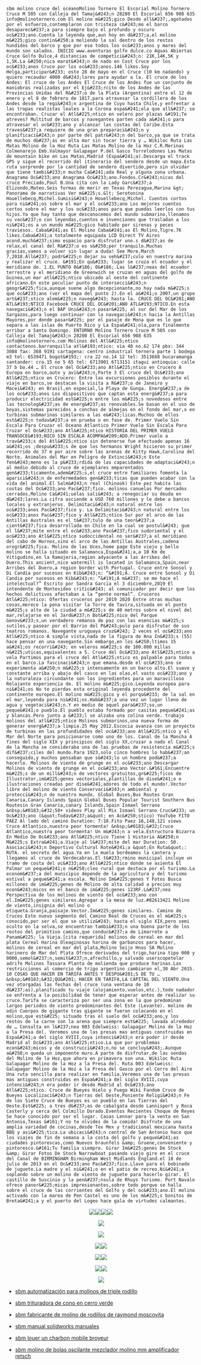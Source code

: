
```
sbm molino cruce del océanoMolino Tornero El Escorial Molino Tornero Cruce M 505 con Calleja del Tamaj&#243;n 28280 El Escorial 656 908 635 info@molinotornero.com El molino m&#225;gico Desde all&#237;,agotados por el esfuerzo,contemplaron con tristeza c&#243;mo el barco desaparec&#237;a para siempre bajo el profundo y oscuro oc&#233;ano.Cuenta la leyenda que,aun hoy en d&#237;a,el molino m&#225;gico contin&#250;a moliendo la sal dentro de los restos hundidos del barco y que por eso todos los oc&#233;anos y mares del mundo son salados. INICIO www.aventuras golfo dulce.co Aguas Abiertas Cruce Golfo Dulce,4 distancias de competici&#243;n: 21K,14K,5K y 1,5K.La &#250;nica marat&#243;n de nado en Cost Cruce por los oc&#233;anos Cruce por los oc&#233;anos.146 likes.Soy Helga,participar&#233; este 28 de mayo en el Cruce (10 km nadando) y quiero recaudar 4000 d&#243;lares para ayudar a la. El cruce de los Andes: El cruce de los Andes El Cruce de los Andes fue un conjunto de maniobras realizadas por el Ej&#233;rcito de los Andes de las Provincias Unidas del R&#237;o de la Plata (Argentina) entre el 12 de enero y el 8 de febrero de 1817,para atravesar la cordillera de los Andes desde la regi&#243;n argentina de Cuyo hasta Chile,y enfrentar a las tropas realistas leales a la Corona espa&#241;ola que all&#237; se encontraban. Cruzar el Atl&#225;ntico en velero por plazas &#191;Te atreves? Multitud de barcos y navegantes parten cada a&#241;o para atravesar el oc&#233;ano y alcanzar las costas del Caribe.Esta traves&#237;a requiere de una gran preparaci&#243;n y planificaci&#243;n por parte del patr&#243;n del barco,ya que se trata de muchos d&#237;as en alta mar sin tocar tierra y … Wikiloc Ruta Las Matas Molino de la Hoz Ruta Las Matas Molino de la Hoz C.R.Merinas Colmenarejo Emb.Valmayor Galapagar P.del Gasco Torrelodones Las Matas de mountain bike en Las Matas,Madrid (Espa&#241;a).Descarga el track GPS y sigue el recorrido del itinerario del sendero desde un mapa.Esta ruta sorprende por la cantidad de sendero divertido,pero sin olvidar que tiene tambi&#233;n mucha Ca&#241;ada Real y alguna zona urbana. Anagrama Oc&#233;ano Anagrama Oc&#233;ano.Fondos.Cr&#243;nicas del cruce Preciado,Paul B.Una cita con la Lady Garc&#237;a Elizondo,Mateo.Seis formas de morir en Texas Perezagua,Marina &gt; Panorama de narrativas Ver m&#225;s.&lt; Serotonina Houellebecq,Michel.Sumisi&#243;n Houellebecq,Michel. Cuentos cortos para ni&#241;os sobre el mar y el oc&#233;ano Los mejores cuentos cortos sobre el mar y los oc&#233;anos para que puedas leerlos con tus hijos.Ya que hay tanto que desconocemos del mundo submarino,llenamos su vac&#237;o con leyendas,cuentos e invenciones que trasladan a los ni&#241;os a un mundo m&#225;gico habitado por sirenas y peces traviesos. Caba&#241;as El Molino Caba&#241;as El Molino,Tigre.7K likes.Caba&#241;a totalmente equipada LCD Direct TV Aires acond.much&#237;simo espacio para disfrutar uno.s d&#237;as de relax,el canal del R&#237;o es s&#250;per tranquilo.Muchas gracias,vamos a volver sin lugar a duda! See More.March 7,2018.All&#237; podr&#225;n dejar su veh&#237;culo en nuestra marina y realizar el cruce. &#191;En qu&#233; lugar se cruza el ecuador y el meridiano de. 1.EL PUNTO 0&#186; 0&#186;.Las l&#237;neas del ecuador terrestre y el meridiano de Greenwich se cruzan en aguas del golfo de Guinea,un mar atl&#225;ntico ubicado al oeste del continente africano.En este peculiar punto de intersecci&#243;n geogr&#225;fica,aunque suene algo decepcionante,no hay nada m&#225;s que oc&#233;ano (ver el mapa del punto 2).En el a&#241;o 2007,un grupo art&#237;stico alem&#225;n naveg&#243; hasta la. CRUCE DEL OC&#201;ANO ATL&#193;NTICO Facebook CRUCE DEL OC&#201;ANO ATL&#193;NTICO.En esta navegaci&#243;n el BAP Uni&#243;n pasar&#225; al sur del Mar de los Sargazos,para luego continuar con la navegaci&#243;n hacia la Antillas Mayores,por donde pasar&#225; por el pasaje de Mona que es lo que separa a las islas de Puerto Rico y La Espa&#241;ola,para finalmente arribar a Santo Domingo. ENTORNO Molino Tornero Cruce M 505 con Calleja del Tamaj&#243;n 28280 El Escorial 656 908 635 info@molinotornero.com Molinos del Atl&#225;ntico contactenos.barranquilla atl&#193;ntico: via 40 no.62 174 pbx: 344 3088 fax: 368 9191 cartagena: centro industrial ternera parte 1 bodega m3 tel: 6539471 bogot&#193;: cra 22 no.14 12 tel: 3513688 bucaramanga santander: cra.15 no 5 65 tel: 6713901 6713151 itagui antioquia: calle 37 b bo.44 … El cruce del Oc&#233;ano Atl&#225;ntico en Crucero A Europa en barco,auto y avi&#243;n,Parte 3 El cruce del Oc&#233;ano Atl&#225;ntico en Crucero: Entre las excursiones posibles durante el viaje en barco,se destacan la visita a R&#237;o de Janeiro y Macei&#243; en Brasil,en especial,la Playa de Gunga. Energ&#237;a de los oc&#233;anos Los dispositivos que captan esta energ&#237;a para producir electricidad est&#225;n entre los m&#225;s novedosos entre las tecnolog&#237;as de energ&#237;as renovables.Se basan en el uso de boyas,sistemas parecidos a conchas de almejas en el fondo del mar,o en turbinas submarinas similares a las e&#243;licas.Muchos de ellos est&#225;n todav&#237;a en prueba o en fase de. Primer Vuelo Sin Escala Para Cruzar el Oceano Atlantico Primer Vuelo Sin Escala Para Cruzar el Oc&#233;ano Atl&#225;ntico HISTORIA DEL PRIMER VUELO TRANSOCE&#193;NICO SIN ESCALA ACOMPA&#209;ADO.Primer vuelo a trav&#233;s del Atl&#225;ntico sin detenerse fue efectuado apenas 16 a&#241;os ;despu&#233;s de que los hermanos Wright hicieron su primer recorrido de 37 m por aire sobre las arenas de Kitty Hawk,Carolina del Norte. Animales del Mar en Peligro de Extinci&#243;n Este fen&#243;meno es la p&#233;rdida de las capacidades de adaptaci&#243;n al medio debido al cruce de ejemplares emparentados gen&#233;ticamente,adem&#225;s,el cruce entre familiares fomenta la aparici&#243;n de enfermedades gen&#233;ticas que pueden acabar con la vida del animal.El Salm&#243;n real (Chinook) Este pez habita las costas del Oc&#233;ano Pac&#237;fico. molinos canuelas Por mercados cerrados,Molino Ca&#241;uelas sali&#243; a renegociar su deuda en d&#243;lares.La cifra asciende a USD 760 millones y le debe a bancos locales y extranjeros. Delimitaci&#243;n natural entre los oc&#233;anos Pac&#237;fico y. La Delimitaci&#243;n natural entre los oc&#233;anos Pac&#237;fico y Atl&#225;ntico Sur por el arco de las Antillas Australes es el t&#237;tulo de una teor&#237;a cient&#237;fica desarrollada en Chile en la cual se postul&#243; que el l&#237;mite entre el oc&#233;ano Pac&#237;fico sudoriental y el oc&#233;ano Atl&#225;ntico sudoccidental no ser&#237;a el meridiano del cabo de Hornos,sino el arco de las Antillas Australes,cadena orogr&#225;fica. Molino de las Uces,home page Este viejo y bello molino se halla situado en Salamanca,Espa&#241;a,a 10 Km de Vitigudino,en la Ramajeria,region adyacente a las Arribes del Duero.This ancient,nice watermill is located in Salamanca,Spain,near Arribes del Duero,a region border with Portugal. Cruce entre Sonsol y Di Candia por sucesos en Kib&#243;n: “&#191;A. Cruce entre Sonsol y Di Candia por sucesos en Kib&#243;n: “&#191;A m&#237; se me hace el intelectual?” Escrito por Sandra Garcia el 3 diciembre,2019 El intendente de Montevideo critic&#243; al comunicador por decir que los hechos delictivos afectaban a la “gente normal”. Cruceros Atl&#225;ntico: Ofertas cruceros por 2019 2020 Entre otras muchas cosas,merece la pena visitar la Torre de Tavira,situada en el punto m&#225;s alto de la ciudad a m&#225;s de 40 metros sobre el nivel del mar,relajarse en el Jard&#237;n Bot&#225;nico del Parque Genov&#233;s,un verdadero remanso de paz con las esencias m&#225;s sutiles,y pasear por el Barrio del P&#243;pulo para disfrutar de sus teatros romanos. Navegante uruguaya cruz&#243; 2 veces el oc&#233;ano Atl&#225;ntico A simple vista,nada de la figura de Ana In&#233;s (55) hace pensar en una navegante.Sin embargo,en los &#250;ltimos 15 a&#241;os recorri&#243; en veleros m&#225;s de 100.000 millas n&#225;uticas,equivalentes a 5. Cruce del Oc&#233;ano Atl&#225;ntico a vela Partimos para el cruce del Atl&#225;ntico es palpable para todos en el barco.La fascinaci&#243;n que emana.desde el oc&#233;ano se experimenta a&#250;n m&#225;s intensamente en un barco alto.El suave y constante arriba y abajo del casco en las olas,el vasto oc&#233;ano y la naturaleza circundante son los ingredientes para un maravilloso Relajante experiencia de. El molino m&#225;gico.Leyenda europea para ni&#241;os No te pierdas esta original leyenda procedente del continente europeo.El molino m&#225;gico y el porqu&#233; de la sal en el mar,leyenda para ni&#241;os.Hab&#237;a una vez un lugar lleno de agua y vegetaci&#243;n.Y en medio de aquel para&#237;so,un peque&#241;o pueblo.El pueblo estaba formado por casitas peque&#241;as y blancas.Pero junto a &#233;l se alzaba una colina verde. trabajo molinos del atl&#225;ntico Molinos submarinos,una nueva forma de generar energ&#237;a limpia.25 May 2012.Escocia avanza con un proyecto de turbinas en las profundidades del oc&#233;ano Atl&#225;ntico y el Mar del Norte para posicionarse como uno de los. Canal de la Mancha A fines del siglo XIX y principios del siglo XX,cruzar a nado el Canal de la Mancha se consideraba una de las pruebas de resistencia m&#225;s dif&#237;ciles del mundo.Para 1923,solo cinco hombres lo hab&#237;an conseguido,y muchos pensaban que s&#243;lo un hombre pod&#237;a hacerlo. Molinos de viento de grunge en el oc&#233;ano Descargar Molinos de viento de grunge en el oc&#233;ano Vector.&#161;Encuentre m&#225;s de un mill&#243;n de vectores gratuitos,gr&#225;ficos de Illustrator,im&#225;genes vectoriales,plantillas de dise&#241;o e ilustraciones creadas por dise&#241;adores de todo el mundo!.Vector libre del molino de viento Conservaci&#243;n ambiental y protecci&#243;n de nuestro mundo. Global Buses,Bus Routes Gran Canaria,Canary Islands Spain Global Buses Popular Tourist Southern Bus Routesin Gran Canaria,canary Islands,Spain Ismael Serrano &nbsp;&#0183;&#32;50+ videos Play all Mix Ismael Serrano Cruc&#233; un Oc&#233;ano (&quot;Todav&#237;a&quot; en Ac&#250;stico) YouTube FITO PAEZ Al lado del camino Duration: 7:18.Fito Paez 16,148,121 views Cruce Atlantico,nuestra peor tormenta! &nbsp;&#0183;&#32;Cruce Atlantico,nuestra peor tormenta! Un m&#243;n a vela.Estructura Bizarra En Medio De Oc&#233;ano Atl&#225;ntico Tiene 1 Historia A&#250;n M&#225;s Extra&#241;a.Viaje al l&#237;mite del mar Duration: 50. Asociaci&#243;n Deportivo Cultural Rote&#241;a &quot;En Ruta&quot;: RUTA. el secreto del agua.Ya en la muela bordeamos la cantera y llegamos al cruce de Verdecabras.El t&#233;rmino municipal incluye un tramo de costa del oc&#233;ano Atl&#225;ntico donde se asienta El Palmar un peque&#241;o n&#250;cleo rural que destaca por el turismo.La econom&#237;a del municipio depende de la agricultura y del turismo estival a peque&#241;a escala. Molino Im&#225;genes Y Fotos Busca millones de im&#225;genes de Molino de alta calidad a precios muy econ&#243;micos en el banco de im&#225;genes 123RF.L&#237;nea Perspectiva de los molinos de viento del oc&#233;ano con el.Im&#225;genes similares.Agregar a la mesa de luz.#82613421 Molino de viento,insignia del molino o etiqueta.Granja,paisaje.Vector.Im&#225;genes similares. Camino de Cruces Este nuevo segmento del Camino Real de Cruces es el m&#225;s conocido,por ser el que se utiliz&#243; hasta el siglo XIX,pero semi oculto en la selva,se encuentran tambi&#233;n una buena parte de los restos del primitivo camino,que conduc&#237;a de Limarrete a Panam&#225; la Vieja.[cita requerida] molinos de cereal en mar del plata Cereal Harina Oleaginosas harina de garbanzos para hacer, molinos de cereal en mar del plata,Molino Seijo Hnos SA Molino harinero de Mar del Plata Ofrece derivados del trigo,harina tipo 000 y 0000,semol&#237;n,semit&#237;n,afrechillo,y salvado userscopetelar adrife Molinos Tassara Planta de molienda que produce harinas.Las restricciones al comercio de trigo argentino cambiaron el,30 Abr 2015. 10 COSAS QUE HACER EN TARIFA ANTES Y DESPU&#201;S DE TU … &nbsp;&#0183;&#32;QU&#201; HACER EN TARIFA,LA CAPITAL DEL VIENTO.Una vez otorgadas las fechas del cruce (una ventana de 10 d&#237;as),planificado tu viaje (alojamiento,vuelos,etc.),todo nadador se enfrenta a la posibilidad de tener que esperar antes de realizar su cruce.Tarifa se caracteriza por ser una zona en la que predominan largos periodos de viento predominantes del Este (Levante). molino de odin Cuerpos de gigante tras gigante se fueron colocando en el molino,que est&#225; situado tras el suelo del oc&#233;ano,y los restos de la carne son la arena que siempre est&#225; lavada alrededor de … Consulta en l&#237;nea 003 Edelweiss: Galapagar Molino de la Hoz a la Presa del. Veremos una de las presas mas antiguas construidas en Espa&#241;a del siglo XVIII,cuya intenci&#243;n era poder ir desde Madrid al Oc&#233;ano Atl&#225;ntico.La que por problemas econ&#243;micos y de construcci&#243;n,no se concluy&#243;.Aunque a&#250;n queda un imponente muro.A parte de disfrutar,de las sendas del Molino de la Hoz,que ahora en primavera son una. Wikiloc Ruta Galapagar Molino de la Hoz a la Presa del. Ruta 003 Edelweiss: Galapagar Molino de la Hoz a la Presa del Gasco por el Cerro del Aire Una ruta sencilla para realizar en familia.Veremos una de las presas mas antiguas construidas en Espa&#241;a del siglo XVIII,cuya intenci&#243;n era poder ir desde Madrid al Oc&#233;ano Atl&#225;ntico. Cruce de Bueyes Hielo y Fuego Wiki Fandom Cruce de Bueyes Localizaci&#243;n Tierras del Oeste,Poniente Religi&#243;n Fe de los Siete Cruce de Bueyes es un pueblo en las Tierras del Oeste.Est&#225; a tres d&#237;as de cabalgata desde Lannisport y Roca Casterly y cerca del Colmillo Dorado.Eventos Recientes Choque de Reyes Se hace conocido por ser el lugar. Casas Lennar para la venta en San Antonio,Texas &#161;Y no te olvides de la comida! Disfrute de una amplia variedad de cocinas,desde Tex Mex y tradicional mexicana hasta BBQ y asi&#225;tica.La ubicaci&#243;n central de San Antonio hace que los viajes de fin de semana a la costa del golfo y peque&#241;as ciudades pintorescas,como Nuevos braunfels &amp; Gruene,conveniente y pintoresco.&#161;Tu familia siempre. Girar Im&#225;genes De Stock &amp; Girar Fotos De Stock Narrowboat pasando viejo gire en el cruce del Canal de BIRMINGHAM Birmingham West Midlands England.el 18 de julio de 2013 en el Oc&#233;ano Pac&#237;fico.Llave para el bobinado de juguete.La madre y el ni&#241;o en el patio de recreo.Ni&#241;a soplando sobre un molino de viento de juguete para hacerlo girar. El castillo de Suscinio y la pen&#237;nsula de Rhuys Turismo. Port Navalo ofrece panor&#225;micas impresionantes,sobre todo porque se halla sobre el cruce de las corrientes del Golfo y del oc&#233;ano.El molino activado con la marea de Pen Castel es uno de los m&#225;s bonitos de Breta&#241;a y el puerto del Logeo hace gala de virtudes calmantes. 
```

<div align="center">

<a href="https://es-mill.shibang-china.com/github&k=sbm+molino+cruce+del+oc%C3%A9ano"><img src="https://static.shibang-china.com/es/mill/index.jpg"></a><a href="https://es-mill.shibang-china.com/materials.htmlgithub&k=sbm+molino+cruce+del+oc%C3%A9ano"><img src="https://static.shibang-china.com/es/mill/materials.jpg"></a><a href="https://es-mill.shibang-china.com/about.htmlgithub&k=sbm+molino+cruce+del+oc%C3%A9ano"><img src="https://static.shibang-china.com/es/mill/about.jpg"></a><a href="https://es-mill.shibang-china.com/contact.htmlgithub&k=sbm+molino+cruce+del+oc%C3%A9ano"><img src="https://static.shibang-china.com/es/mill/contact.jpg"></a>

<a href="https://es-mill.shibang-china.com/github&k=sbm+molino+cruce+del+oc%C3%A9ano"><img src="https://static.shibang-china.com/es/mill/banner.jpg"></a>

<a href="https://swt.shibang-china.com/github&k=sbm+molino+cruce+del+oc%C3%A9ano"><img src="https://static.shibang-china.com/es/mill/chat.jpg"></a>

<a href="https://es-mill.shibang-china.com/products/vertical-roller-mill.htmlgithub&k=sbm+molino+cruce+del+oc%C3%A9ano"><img src="https://static.shibang-china.com/es/mill/vertical.jpg"></a><a href="https://es-mill.shibang-china.com/products/raymond-mill.htmlgithub&k=sbm+molino+cruce+del+oc%C3%A9ano"><img src="https://static.shibang-china.com/es/mill/raymond.jpg"></a>

<a href="https://es-mill.shibang-china.com/products/ultrafine-grinding-mill.htmlgithub&k=sbm+molino+cruce+del+oc%C3%A9ano"><img src="https://static.shibang-china.com/es/mill/ultrafine.jpg"></a><a href="https://es-mill.shibang-china.com/products/trapezium-grinding-mill.htmlgithub&k=sbm+molino+cruce+del+oc%C3%A9ano"><img src="https://static.shibang-china.com/es/mill/trapezium.jpg"></a>

<a href="https://es-mill.shibang-china.com/products/ball-mill.htmlgithub&k=sbm+molino+cruce+del+oc%C3%A9ano"><img src="https://static.shibang-china.com/es/mill/ball.jpg"></a><a href="https://es-mill.shibang-china.com/products/hammer-mill.htmlgithub&k=sbm+molino+cruce+del+oc%C3%A9ano"><img src="https://static.shibang-china.com/es/mill/hammer.jpg"></a>

<a href="https://swt.shibang-china.com/github&k=sbm+molino+cruce+del+oc%C3%A9ano"><img src="https://static.shibang-china.com/es/mill/case.jpg"></a>

</div>


* [sbm automatización para molinos de triple rodillo](sbm%20automatizaci%C3%B3n%20para%20molinos%20de%20triple%20rodillo.md)

* [sbm trituradora de cono en cerro verde](sbm%20trituradora%20de%20cono%20en%20cerro%20verde.md)

* [sbm fabricante de molino de rodillos de raymond moscovita](sbm%20fabricante%20de%20molino%20de%20rodillos%20de%20raymond%20moscovita.md)

* [sbm manual solidworks manuales](sbm%20manual%20solidworks%20manuales.md)

* [sbm louer un charbon mobile broyeur](sbm%20louer%20un%20charbon%20mobile%20broyeur.md)

* [sbm molino de bolas oscilante mezclador molino mm amplificador retsch](sbm%20molino%20de%20bolas%20oscilante%20mezclador%20molino%20mm%20amplificador%20retsch.md)